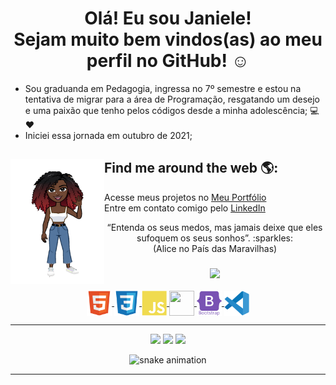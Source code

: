 # <h1 align="center"> Olá! Eu sou Janiele! <br> Sejam muito bem vindos(as) ao meu perfil no GitHub! :relaxed: </h1>

- Sou graduanda em Pedagogia, ingressa no 7º semestre e estou na tentativa de migrar para a área de Programação, resgatando um desejo e uma paixão que tenho pelos códigos desde a minha adolescência; :computer: :heart:
- Iniciei essa jornada em outubro de 2021;

## Find me around the web 🌎: <a href="https://github.com/janieledamasceno"><img align="left" width="150" height="200" src="img1.png"></a>

Acesse meus projetos no <a href="https://janiele-damasceno.vercel.app/"> Meu Portfólio</a> <br>
Entre em contato comigo pelo <a href="https://www.linkedin.com/in/janiele-damasceno-bispo-40695b192/"> LinkedIn</a>

<div align="center"
- <h3> “Entenda os seus medos, mas jamais deixe que eles sufoquem os seus sonhos”. :sparkles: <br> (Alice no País das Maravilhas) <h3>
  </div>

<div align="center">
  <a href="https://github.com/janieledamasceno">
  <img height="170em" src="https://github-readme-stats.vercel.app/api?username=janieledamasceno&show_icons=true&theme=midnight-purple&include_all_commits=true&count_private=true"/>
</div>

<div align="center"><br>
  <img align="center" height="40" width="40" src="https://raw.githubusercontent.com/devicons/devicon/master/icons/html5/html5-original.svg">
  <img align="center" height="40" width="40" src="https://raw.githubusercontent.com/devicons/devicon/master/icons/css3/css3-original.svg">
  <img align="center" height="40" width="40" src="https://raw.githubusercontent.com/devicons/devicon/master/icons/javascript/javascript-plain.svg">
  <img align="center" height="40" width="40" src="https://cdn.jsdelivr.net/gh/devicons/devicon/icons/github/github-original.svg">
   <img align="center" height="40" width="40" src="https://raw.githubusercontent.com/devicons/devicon/9f4f5cdb393299a81125eb5127929ea7bfe42889/icons/bootstrap/bootstrap-plain-wordmark.svg">
   <img align="center" height="40" width="40" src="https://raw.githubusercontent.com/devicons/devicon/9f4f5cdb393299a81125eb5127929ea7bfe42889/icons/vscode/vscode-original.svg">
</div>
<hr>
<div align="center">
    <a href="https://github.com/janieledamasceno" alt="github" target="_blank"> <img height="35" <img src="https://img.shields.io/badge/GitHub-100000?style=for-the-badge&logo=github&logoColor=white"></a>
    <a href="https://www.linkedin.com/in/janiele-damasceno-bispo-40695b192/" target="_blank" style='align:center'><img height="35" src="https://img.shields.io/badge/LinkedIn-0077B5?style=for-the-badge&logo=linkedin&logoColor=white&link=https://www.linkedin.com/in/janiele-damasceno-bispo-40695b192//)](https://www.linkedin.com/in/janiele-damasceno-bispo-40695b192/)"_blank"></a>
      <a href="mailto:"janieledamasceno97@gmail.com" "alt="gmail" target="_blank"> <img height="35" <img src="https://img.shields.io/badge/Gmail-D14836?style=for-the-badge&logo=gmail&logoColor=white&mailto:"janieledamasceno97@gmail.com"></a>
  
  ![snake animation](https://github.com/janieledamasceno/janieledamasceno/blob/output/github-contribution-grid-snake.svg)
 <hr>
